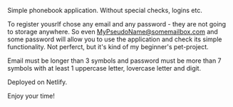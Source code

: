 Simple phonebook application. Without special checks, logins etc.

To register yousrlf chose any email and any password - they are not going to storage anywhere. So even MyPseudoName@somemailbox.com and some password will allow you to use the application and check its simple functionality. Not perferct, but it's kind of my beginner's pet-project.

Email must be longer than 3 symbols and password must be more than 7 symbols with at least 1 uppercase letter, lovercase letter and digit.

Deployed on Netlify.

Enjoy your time!
